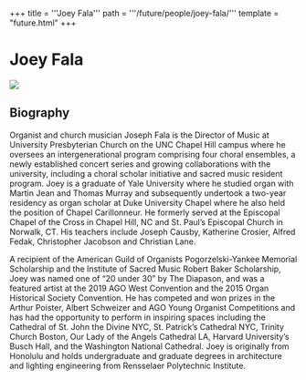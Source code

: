 +++
title = '''Joey Fala'''
path = '''/future/people/joey-fala/'''
template = "future.html"
+++

<h1>Joey Fala</h1>

<img src="https://custom.cvent.com/C3A4539B19F74ABCB6FCE437F6BC0A74/files/event/910aaf2914d44586a56fbd0b3b2c31c0/d1fa4a2dd89f4ee88e3103620edcf914.jpg">
<h2>Biography</h2>
<p>Organist and church musician Joseph Fala is the Director of Music at University Presbyterian Church on the UNC Chapel Hill campus where he oversees an intergenerational program comprising four choral ensembles, a newly established concert series and growing collaborations with the university, including a choral scholar initiative and sacred music resident program. Joey is a graduate of Yale University where he studied organ with Martin Jean and Thomas Murray and subsequently undertook a two-year residency as organ scholar at Duke University Chapel where he also held the position of Chapel Carillonneur. He formerly served at the Episcopal Chapel of the Cross in Chapel Hill, NC and St. Paul’s Episcopal Church in Norwalk, CT. His teachers include Joseph Causby, Katherine Crosier, Alfred Fedak, Christopher Jacobson and Christian Lane.

A recipient of the American Guild of Organists Pogorzelski-Yankee Memorial Scholarship and the Institute of Sacred Music Robert Baker Scholarship, Joey was named one of “20 under 30” by The Diapason, and was a featured artist at the 2019 AGO West Convention and the 2015 Organ Historical Society Convention. He has competed and won prizes in the Arthur Poister, Albert Schweizer and AGO Young Organist Competitions and has had the opportunity to perform in inspiring spaces including the Cathedral of St. John the Divine NYC, St. Patrick’s
Cathedral NYC, Trinity Church Boston, Our Lady of the Angels Cathedral LA, Harvard University’s Busch Hall, and the Washington National Cathedral. Joey is originally from Honolulu and holds undergraduate and graduate degrees in architecture and lighting engineering from Rensselaer Polytechnic Institute.</p>

